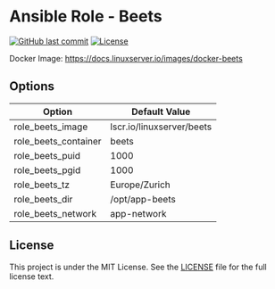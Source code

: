 # Ansible Role - Beets

[![GitHub last commit](https://img.shields.io/github/last-commit/ursinn-ansible/role-beets?logo=github&style=for-the-badge)](https://github.com/ursinn-ansible/role-beets/commits)
[![License](https://img.shields.io/github/license/ursinn-ansible/role-beets?style=for-the-badge)](https://github.com/ursinn-ansible/role-beets/blob/main/LICENSE)

Docker Image: https://docs.linuxserver.io/images/docker-beets

## Options

| Option | Default Value |
| ---- | ---- |
| role_beets_image | lscr.io/linuxserver/beets |
| role_beets_container | beets |
| role_beets_puid | 1000 |
| role_beets_pgid | 1000 |
| role_beets_tz | Europe/Zurich |
| role_beets_dir | /opt/app-beets |
| role_beets_network | app-network |

## License

This project is under the MIT License. See the [LICENSE](https://github.com/ursinn-ansible/role-beets/blob/main/LICENSE) file for the full license text.
